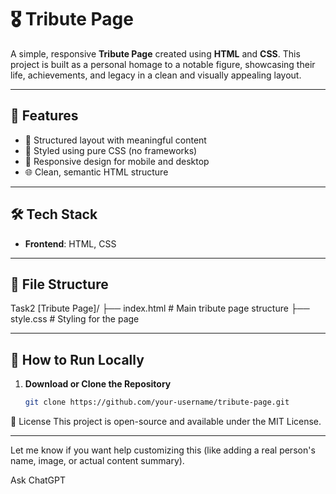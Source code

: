 # 🎖️ Tribute Page

A simple, responsive **Tribute Page** created using **HTML** and **CSS**. This project is built as a personal homage to a notable figure, showcasing their life, achievements, and legacy in a clean and visually appealing layout.

---

## 🚀 Features

- 🧾 Structured layout with meaningful content  
- 🎨 Styled using pure CSS (no frameworks)  
- 📱 Responsive design for mobile and desktop  
- 🌐 Clean, semantic HTML structure  

---

## 🛠️ Tech Stack

- **Frontend**: HTML, CSS

---

## 📁 File Structure

Task2 [Tribute Page]/
├── index.html       # Main tribute page structure
├── style.css        # Styling for the page


---

## 🧪 How to Run Locally

1. **Download or Clone the Repository**
   ```bash
   git clone https://github.com/your-username/tribute-page.git


📄 License
This project is open-source and available under the MIT License.

---

Let me know if you want help customizing this (like adding a real person's name, image, or actual content summary).








Ask ChatGPT

